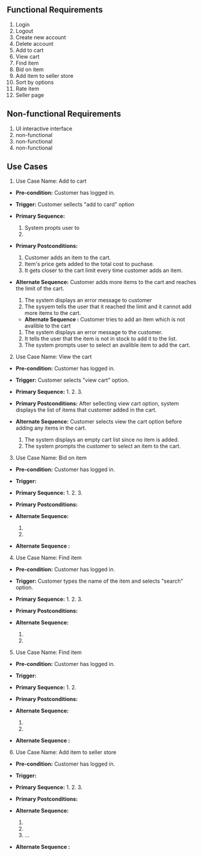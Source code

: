 ## Functional Requirements
1. Login
2. Logout
3. Create new account 
4. Delete account
5. Add to cart
6. View cart
7. Find item
8. Bid on item 
9. Add item to seller store
10. Sort by options
11. Rate item
12. Seller page

## Non-functional Requirements
1. UI interactive interface
2. non-functional
3. non-functional
4. non-functional

## Use Cases
1. Use Case Name:  Add to cart
- **Pre-condition:** <can be a list or short description> Customer has logged in.
- **Trigger:** <can be a list or short description> Customer sellects "add to card" option
- **Primary Sequence:**
  1. System propts user to
  2.
  
- **Primary Postconditions:** <can be a list or short description> 
  1. Customer adds an item to the cart.
  2. Item's price gets added to the total cost to puchase.
  3. It gets closer to the cart limit every time customer adds an item.
- **Alternate Sequence:** <you can have more than one alternate sequence to 
describe multiple issues that may arise>  Customer adds more items to the cart and reaches the limit of the cart.
  
  1. The system displays an error message to customer
  2. The sysyem tells the user that it reached the limit and it cannot add more items to the cart.

  - **Alternate Sequence <optional>:** <you can have more than one alternate sequence
to describe multiple issues that may arise> Customer tries to add an item which is not avalible to the cart
  
  1. The system displays an error message to the customer.
  2. It tells the user that the item is not in stock to add it to the list.
  3. The system prompts user to select an avalible item to add the cart.

  
2. Use Case Name:  View the cart
- **Pre-condition:** <can be a list or short description> Customer has logged in.
- **Trigger:** <can be a list or short description> Customer selects "view cart" option.
- **Primary Sequence:**
  1.
  2.
  3. 
  
- **Primary Postconditions:** <can be a list or short description> After sellecting view cart option, system displays the list of items that customer added in the cart.
- **Alternate Sequence:** <you can have more than one alternate sequence to 
describe multiple issues that may arise>  Customer selects view the cart option before adding any items in the cart.
  
  1. The system displays an empty cart list since no item is added.
  2. The system prompts the customer to select an item to the cart.
  
  
  
3. Use Case Name:  Bid on item
- **Pre-condition:** <can be a list or short description> Customer has logged in.
- **Trigger:** <can be a list or short description> 
- **Primary Sequence:**
  1.
  2.
  3. 
  
  
- **Primary Postconditions:** <can be a list or short description> 
- **Alternate Sequence:** <you can have more than one alternate sequence to 
describe multiple issues that may arise>
  
  1. 
  2. 
  
- **Alternate Sequence <optional>:** <you can have more than one alternate sequence
to describe multiple issues that may arise>
  
4. Use Case Name:  Find item
- **Pre-condition:** <can be a list or short description> Customer has logged in.
- **Trigger:** <can be a list or short description> Customer types the name of the item and selects "search" option.
- **Primary Sequence:**
  1.
  2.
  3. 
 
  
- **Primary Postconditions:** <can be a list or short description> 
- **Alternate Sequence:** <you can have more than one alternate sequence to 
describe multiple issues that may arise>
  
  1. 
  2. 
  

  
5. Use Case Name:  Find item
- **Pre-condition:** <can be a list or short description> Customer has logged in.
- **Trigger:** <can be a list or short description> 
- **Primary Sequence:**
  1.
  2.
  
  
- **Primary Postconditions:** <can be a list or short description> 
- **Alternate Sequence:** <you can have more than one alternate sequence to 
describe multiple issues that may arise>
  
  1. 
  2. 
  
- **Alternate Sequence <optional>:** <you can have more than one alternate sequence
to describe multiple issues that may arise>
  
6. Use Case Name: Add item to seller store 
- **Pre-condition:** <can be a list or short description> Customer has logged in.
- **Trigger:** <can be a list or short description> 
- **Primary Sequence:**
  1.
  2.
  3. 
  
- **Primary Postconditions:** <can be a list or short description> 
- **Alternate Sequence:** <you can have more than one alternate sequence to 
describe multiple issues that may arise>
  
  1. 
  2. 
  3. ...
- **Alternate Sequence <optional>:** <you can have more than one alternate sequence
to describe multiple issues that may arise>
  
